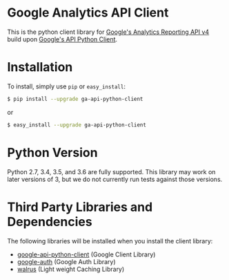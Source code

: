 # Google Analytics API Client

This is the python client library for [Google's Analytics Reporting API v4](https://developers.google.com/analytics/devguides/reporting/core/v4/) build upon [Google's API Python Client](https://github.com/google/google-api-python-client).

# Installation
To install, simply use `pip` or `easy_install`:

```bash
$ pip install --upgrade ga-api-python-client
```
or
```bash
$ easy_install --upgrade ga-api-python-client
```

# Python Version
Python 2.7, 3.4, 3.5, and 3.6 are fully supported. This library may work on later versions of 3, but we do not currently run tests against those versions.

# Third Party Libraries and Dependencies
The following libraries will be installed when you install the client library:
* [google-api-python-client](https://github.com/google/google-api-python-client) (Google Client Library)
* [google-auth](https://github.com/GoogleCloudPlatform/google-auth-library-python/) (Google Auth Library)
* [walrus](https://github.com/coleifer/walrus) (Light weight Caching Library)

